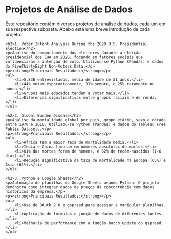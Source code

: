 <!DOCTYPE html>
<html lang="pt-BR">
<body>
    <h1>Projetos de Análise de Dados</h1>
    <p>Este repositório contém diversos projetos de análise de dados, cada um em sua respectiva subpasta. Abaixo está uma breve introdução de cada projeto.</p>

    <h2>1. Voter Intent Analysis During the 2020 U.S. Presidential Election</h2>
    <p>Análise do comportamento dos eleitores durante a eleição presidencial dos EUA em 2020, focando em fatores sociais que influenciaram a intenção de voto. Utilizou-se Python (Pandas) e dados do FiveThirtyEight Non-Voters Data.</p>
    <p><strong>Principais Resultados:</strong></p>
    <ul>
        <li>5.836 entrevistados, média de idade de 51 anos.</li>
        <li>44% votam esporadicamente, 31% sempre, e 25% raramente ou nunca.</li>
        <li>Grupos mais educados tendem a votar mais.</li>
        <li>Diferenças significativas entre grupos raciais e de renda.</li>
    </ul>

    <h2>2. Global Burden Disease</h2>
    <p>Análise da mortalidade global por país, grupo etário, sexo e década entre 1970 e 2010. Utilizou-se Python (Pandas) e dados do Tableau Free Public Datasets.</p>
    <p><strong>Principais Resultados:</strong></p>
    <ul>
        <li>África tem a maior taxa de mortalidade média.</li>
        <li>Índia e China lideram em números absolutos de mortes.</li>
        <li>61% das mortes foram de homens, e 62% de recém-nascidos (1-6 dias).</li>
        <li>Redução significativa da taxa de mortalidade na Europa (65%) e Ásia (61%).</li>
    </ul>

    <h2>3. Python e Google Sheets</h2>
    <p>Automação de planilhas do Google Sheets usando Python. O projeto demonstra como integrar dados de preços da concorrência com dados históricos da empresa.</p>
    <p><strong>Principais Resultados:</strong></p>
    <ul>
        <li>Uso de OAuth 2.0 e gspread para acessar e manipular planilhas.</li>
        <li>Aplicação de fórmulas e junção de dados de diferentes fontes.</li>
        <li>Melhoria de performance com a função batch_update do gspread.</li>
    </ul>
</body>
</html>
